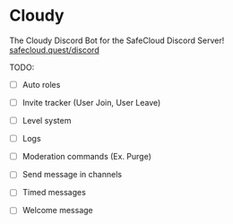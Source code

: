 # Cloudy
The Cloudy Discord Bot for the SafeCloud Discord Server!
[safecloud.quest/discord](url)

TODO:

* [ ] Auto roles
* [ ] Invite tracker (User Join, User Leave)
* [ ] Level system
* [ ] Logs
* [ ] Moderation commands (Ex. Purge)
* [ ] Send message in channels
* [ ] Timed messages
* [ ] Welcome message

